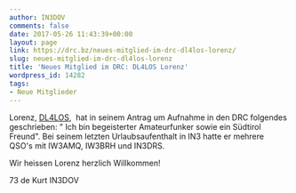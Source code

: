 ```yaml
---
author: IN3DOV
comments: false
date: 2017-05-26 11:43:39+00:00
layout: page
link: https://drc.bz/neues-mitglied-im-drc-dl4los-lorenz/
slug: neues-mitglied-im-drc-dl4los-lorenz
title: 'Neues Mitglied im DRC: DL4LOS Lorenz'
wordpress_id: 14282
tags:
- Neue Mitglieder
---
```


Lorenz, [DL4LOS](http://sprachrepeater-landau.lima-city.de/photo.htm),  hat in seinem Antrag um Aufnahme in den DRC folgendes geschrieben: " Ich bin begeisterter Amateurfunker sowie ein Südtirol Freund". Bei seinem letzten Urlaubsaufenthalt in IN3 hatte er mehrere QSO's mit IW3AMQ, IW3BRH und IN3DRS.

Wir heissen Lorenz herzlich Willkommen!

73 de Kurt IN3DOV
